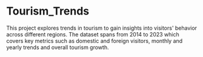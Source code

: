 # Tourism_Trends
This project explores trends in tourism to gain insights into visitors' behavior across different regions. The dataset spans from 2014 to 2023 which covers key metrics such as domestic and foreign visitors, monthly and yearly trends and overall tourism growth.
